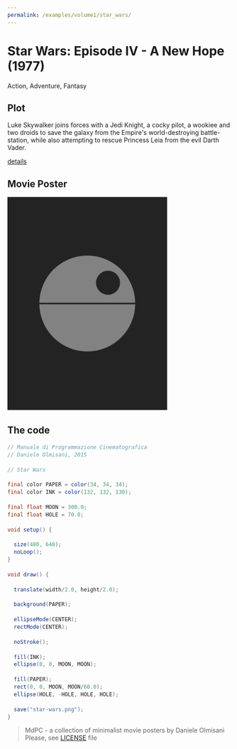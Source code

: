```yaml
---
permalink: /examples/volume1/star_wars/
---
```

# Star Wars: Episode IV - A New Hope (1977)

Action, Adventure, Fantasy

## Plot
Luke Skywalker joins forces with a Jedi Knight, a cocky pilot, a wookiee and two droids to save the galaxy from the Empire's world-destroying battle-station, while also attempting to rescue Princess Leia from the evil Darth Vader.

[details](https://www.imdb.com/title/tt0076759/)

## Movie Poster
<img src="star-wars.png"  width="360px" title="Star Wars: Episode IV - A New Hope">


## The code
```java
// Manuale di Programmazione Cinematografica
// Daniele Olmisani, 2015

// Star Wars

final color PAPER = color(34, 34, 34);
final color INK = color(132, 132, 130);

final float MOON = 300.0;
final float HOLE = 70.0;

void setup() {
  
  size(480, 640);
  noLoop();
}

void draw() {
  
  translate(width/2.0, height/2.0);
  
  background(PAPER);
  
  ellipseMode(CENTER);
  rectMode(CENTER);
  
  noStroke();
  
  fill(INK);
  ellipse(0, 0, MOON, MOON);
  
  fill(PAPER);
  rect(0, 0, MOON, MOON/60.0);
  ellipse(HOLE, -HOLE, HOLE, HOLE);
  
  save("star-wars.png");
}

```

> MdPC - a collection of minimalist movie posters
> by Daniele Olmisani
> Please, see [LICENSE](../../../LICENSE) file
